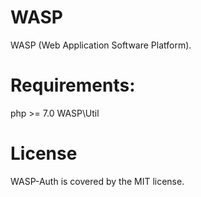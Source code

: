 # WASP
WASP (Web Application Software Platform).

# Requirements:

php >= 7.0
WASP\Util

# License

WASP-Auth is covered by the MIT license.
